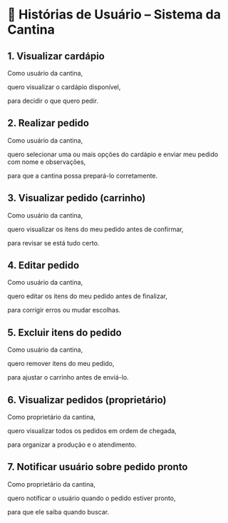 # 📝 Histórias de Usuário – Sistema da Cantina

## 1. Visualizar cardápio
Como usuário da cantina,

quero visualizar o cardápio disponível,

para decidir o que quero pedir.

## 2. Realizar pedido
Como usuário da cantina,

quero selecionar uma ou mais opções do cardápio e enviar meu pedido com nome e observações,

para que a cantina possa prepará-lo corretamente.

## 3. Visualizar pedido (carrinho)
Como usuário da cantina,

quero visualizar os itens do meu pedido antes de confirmar,

para revisar se está tudo certo.

## 4. Editar pedido
Como usuário da cantina,

quero editar os itens do meu pedido antes de finalizar,

para corrigir erros ou mudar escolhas.

## 5. Excluir itens do pedido
Como usuário da cantina,

quero remover itens do meu pedido,

para ajustar o carrinho antes de enviá-lo.

## 6. Visualizar pedidos (proprietário)
Como proprietário da cantina,

quero visualizar todos os pedidos em ordem de chegada,

para organizar a produção e o atendimento.

## 7. Notificar usuário sobre pedido pronto
Como proprietário da cantina,

quero notificar o usuário quando o pedido estiver pronto,

para que ele saiba quando buscar.